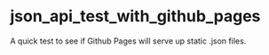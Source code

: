 json_api_test_with_github_pages
===============================

A quick test to see if Github Pages will serve up static .json files.

